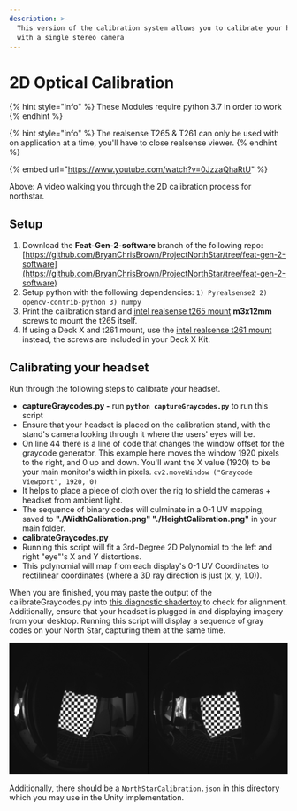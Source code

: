 ```yaml
---
description: >-
  This version of the calibration system allows you to calibrate your headset
  with a single stereo camera
---
```


# 2D Optical Calibration

{% hint style="info" %}
These Modules require python 3.7 in order to work
{% endhint %}

{% hint style="info" %}
The realsense T265 & T261 can only be used with on application at a time, you'll have to close realsense viewer. 
{% endhint %}

{% embed url="https://www.youtube.com/watch?v=0JzzaQhaRtU" %}

Above: A video walking you through the 2D calibration process for northstar.

## Setup

1. Download the **Feat-Gen-2-software** branch of the following repo: [https://github.com/BryanChrisBrown/ProjectNorthStar/tree/feat-gen-2-software](https://github.com/BryanChrisBrown/ProjectNorthStar/tree/feat-gen-2-software)
2. Setup python with the following dependencies:  `1) Pyrealsense2 2) opencv-contrib-python 3) numpy`
3. Print the calibration stand and [intel realsense t265 mount](https://drive.google.com/file/d/1emnKXaevUyY_jEExWeCeesK_AUDbetcu/view?usp=sharing) **m3x12mm** screws to mount the t265 itself.
4. If using a Deck X and t261 mount, use the [intel realsense t261 mount](https://drive.google.com/file/d/1BSTmZ2WVgoRmrjVorQG1AWA08u4qBiEE/view?usp=sharing) instead, the screws are included in your Deck X Kit. 

## Calibrating your headset

Run through the following steps to calibrate your headset. 

* **captureGraycodes.py -** run **`python captureGraycodes.py`** to run this script
* Ensure that your headset is placed on the calibration stand, with the stand's camera looking through it where the users' eyes will be. 
* On line 44 there is a line of code that changes the window offset for the graycode generator.    This example here moves the window 1920 pixels to the right, and 0 up and down. You'll want the X value \(1920\) to be your main monitor's width in pixels. `cv2.moveWindow ("Graycode Viewport", 1920, 0)`  
* It helps to place a piece of cloth over the rig to shield the cameras + headset from ambient light. 
* The sequence of binary codes will culminate in a 0-1 UV mapping, saved to **"./WidthCalibration.png" "./HeightCalibration.png"** in your main folder. 
* **calibrateGraycodes.py**
* Running this script will fit a 3rd-Degree 2D Polynomial to the left and right "eye"'s X and Y distortions. 
* This polynomial will map from each display's 0-1 UV Coordinates to rectilinear coordinates \(where a 3D ray direction is just \(x, y, 1.0\)\).

When you are finished, you may paste the output of the calibrateGraycodes.py into [this diagnostic shadertoy](https://www.shadertoy.com/view/wsscD4) to check for alignment. Additionally, ensure that your headset is plugged in and displaying imagery from your desktop. Running this script will display a sequence of gray codes on your North Star, capturing them at the same time.  

![The shader toy should look like this when viewed through the headset](../.gitbook/assets/unknown-2.png)

Additionally, there should be a `NorthStarCalibration.json` in this directory which you may use in the Unity implementation.



